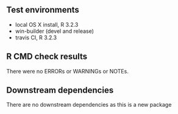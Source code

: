 ## Test environments
* local OS X install, R 3.2.3
* win-builder (devel and release)
* travis CI, R 3.2.3

## R CMD check results
There were no ERRORs or WARNINGs or NOTEs. 

## Downstream dependencies
There are no downstream dependencies as this is a new package


